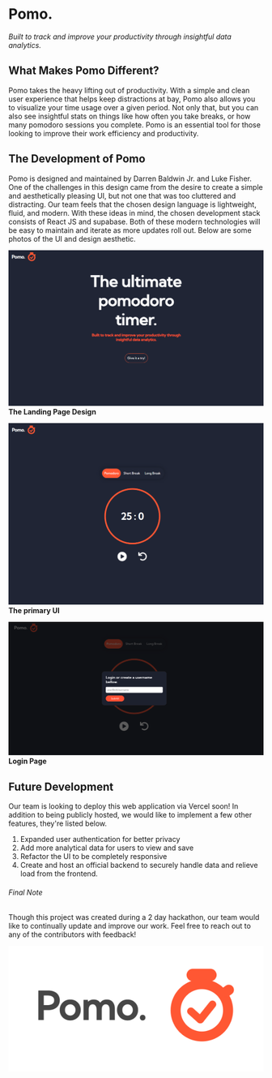 # Pomo.
*Built to track and improve your productivity through insightful data analytics.*

## What Makes Pomo Different?
Pomo takes the heavy lifting out of productivity. With a simple and clean user experience that helps keep distractions at bay, Pomo also allows you to visualize your time usage over a given period. Not only that, but you can also see insightful stats on things like how often you take breaks, or how many pomodoro sessions you complete. Pomo is an essential tool for those looking to improve their work efficiency and productivity.

## The Development of Pomo
Pomo is designed and maintained by Darren Baldwin Jr. and Luke Fisher. One of the challenges in this design came from the desire to create a simple and aesthetically pleasing UI, but not one that was too cluttered and distracting. Our team feels that the chosen design language is lightweight, fluid, and modern. With these ideas in mind, the chosen development stack consists of React JS and supabase. Both of these modern technologies will be easy to maintain and iterate as more updates roll out. Below are some photos of the UI and design aesthetic.

![UI Photo](/src/assets/landing-page.png)
**The Landing Page Design**

![UI Photo](/src/assets/main-ui.png)
**The primary UI**

![Login Page](/src/assets/login.png)
**Login Page**

## Future Development
Our team is looking to deploy this web application via Vercel soon! In addition to being publicly hosted, we would like to implement a few other features, they're listed below.

1. Expanded user authentication for better privacy
2. Add more analytical data for users to view and save
3. Refactor the UI to be completely responsive
4. Create and host an official backend to securely handle data and relieve load from the frontend.

###### Final Note
Though this project was created during a 2 day hackathon, our team would like to continually update and improve our work. Feel free to reach out to any of the contributors with feedback! 

![logo](/src/assets/pomo-dark.png)
